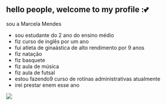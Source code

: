 ## hello people, welcome to my profile :💕

sou a Marcela Mendes

- sou estudante do 2 ano do ensino médio
- fiz curso de inglês por um ano
- fui atleta de ginaástica de alto rendimento por 9 anos
- fiz natação
- fiz basquete
- fiz aula de música
- fiz aula de futsal
- estou fazendo9 curso de rotinas administrativas atualmente
- irei prestar enem esse ano

![](https://media1.tenor.com/m/IIxvyrhdmJEAAAAC/love-hearts.gif)
